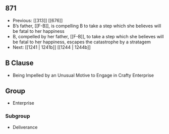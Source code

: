 ## 871
- Previous: [[313]] [[676]] 
- B’s father, [[F-B]], is compelling B to take a step which she believes will be fatal to her happiness
- B, compelled by her father, [[F-B]], to take a step which she believes will be fatal to her happiness, escapes the catastrophe by a stratagem
- Next: [[1241 | 1241b]] [[1244 | 1244b]] 

## B Clause
- Being Impelled by an Unusual Motive to Engage in Crafty Enterprise

## Group
- Enterprise

### Subgroup
- Deliverance

